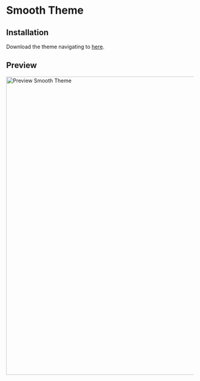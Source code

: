 # Smooth Theme

## Installation

Download the theme navigating to [here](https://github.com/datsfilipe/smooth-theme/releases/tag/2.0.0).

## Preview

<p>
  <img src="https://i.imgur.com/M2i38ee.gif" alt="Preview Smooth Theme" width="800" />
</p>
